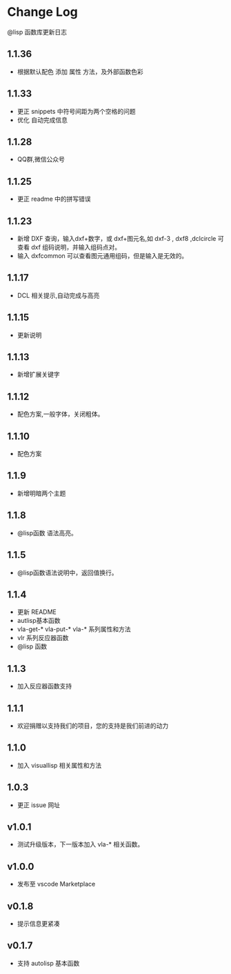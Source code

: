 # Change Log
@lisp 函数库更新日志
## 1.1.36
- 根据默认配色 添加 属性 方法，及外部函数色彩
## 1.1.33
- 更正 snippets 中符号间距为两个空格的问题
- 优化 自动完成信息
## 1.1.28
- QQ群,微信公众号
## 1.1.25
- 更正 readme 中的拼写错误
## 1.1.23
- 新增 DXF 查询，输入dxf+数字，或 dxf+图元名,如 dxf-3 , dxf8 ,dclcircle 可查看 dxf 组码说明，并输入组码点对。
- 输入 dxfcommon 可以查看图元通用组码，但是输入是无效的。
## 1.1.17
- DCL 相关提示,自动完成与高亮
## 1.1.15
- 更新说明
## 1.1.13
- 新增扩展关键字
## 1.1.12
- 配色方案,一般字体，关闭粗体。
## 1.1.10
- 配色方案
## 1.1.9
- 新增明暗两个主题
## 1.1.8 
- @lisp函数 语法高亮。
## 1.1.5
- @lisp函数语法说明中，返回值换行。
## 1.1.4
- 更新 README
- autlisp基本函数
- vla-get-* vla-put-* vla-* 系列属性和方法
- vlr 系列反应器函数
- @lisp 函数
## 1.1.3
- 加入反应器函数支持
## 1.1.1
- 欢迎捐赠以支持我们的项目，您的支持是我们前进的动力
## 1.1.0
- 加入 visuallisp 相关属性和方法
## 1.0.3
- 更正 issue 网址
## v1.0.1
- 测试升级版本，下一版本加入 vla-* 相关函数。
## v1.0.0
- 发布至 vscode Marketplace
## v0.1.8
- 提示信息更紧凑
## v0.1.7
- 支持 autolisp 基本函数

